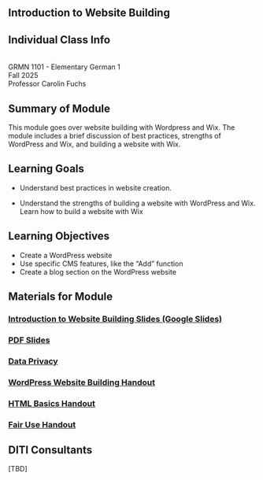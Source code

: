## Introduction to Website Building

## Individual Class Info
<br>
GRMN 1101 - Elementary German 1
<br>
Fall 2025<br>
Professor Carolin Fuchs

## Summary of Module
This module goes over website building with Wordpress and Wix. The module includes a brief discussion of best practices, strengths of WordPress and Wix, and building a website with Wix. 

## Learning Goals
- Understand best practices in website creation.

- Understand the strengths of building a website with WordPress and Wix.
Learn how to build a website with Wix

## Learning Objectives
- Create a WordPress website
- Use specific CMS features, like the “Add” function
- Create a blog section on the WordPress website

## Materials for Module
### [Introduction to Website Building Slides (Google Slides)](https://docs.google.com/presentation/d/13y095lzRm697onqcpbOvWLvxHAhEv56r8nfDw6AepfY/edit?usp=sharing)
### [PDF Slides](TBD)
### [Data Privacy](https://docs.google.com/document/d/1jeJUWeRzk4P9e7kNMehdyXmBn8Fdssj-AtKBV0xITN8/edit?tab=t.0)
### [WordPress Website Building Handout](https://github.com/NULabNortheastern/digitalassignmentshowcase/blob/main/handouts/website-building/Handout-WordPress.pdf)
### [HTML Basics Handout](https://github.com/NULabNortheastern/digitalassignmentshowcase/blob/main/handouts/website-building/Handout-HTML_Introduction.pdf)
### [Fair Use Handout](https://github.com/NULabNortheastern/digitalassignmentshowcase/blob/main/handouts/general/Copyright-Fair-Use.pdf)

## DITI Consultants
[TBD]